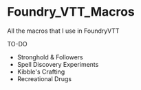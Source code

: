 # Foundry_VTT_Macros
All the macros that I use in FoundryVTT

TO-DO
* Stronghold & Followers
* Spell Discovery Experiments
* Kibble's Crafting
* Recreational Drugs

